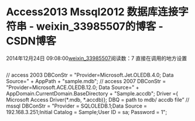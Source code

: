 # Access2013 Mssql2012 数据库连接字符串 - weixin_33985507的博客 - CSDN博客
2014年12月24日 09:08:00[weixin_33985507](https://me.csdn.net/weixin_33985507)阅读数：7
直接在调用的地方设置
```
```
// access 2003
DBConStr = "Provider=Microsoft.Jet.OLEDB.4.0; Data Source=" + AppPath + "sample.mdb";
// access 2007
DBConStr = "Provider=Microsoft.ACE.OLEDB.12.0; Data Source=" + AppDomain.CurrentDomain.BaseDirectory + "Sample.accdb";
Driver ={ Microsoft Access Driver(*.mdb, *.accdb)}; DBQ = path to mdb/ accdb file”
// mssql 
DBConStr = "Provider = SQLOLEDB.1;Data Source = 192.168.3.251;Initial Catalog = Sample;User ID = sa; Password = 1";
```
```
